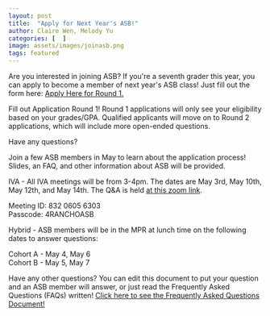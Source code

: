 ```yaml
---
layout: post
title:  "Apply for Next Year's ASB!"
author: Claire Wen, Melody Yu
categories: [  ]
image: assets/images/joinasb.png
tags: featured
---
```


Are you interested in joining ASB? If you're a seventh grader this year, you can apply to become a member of next year's ASB class! Just fill out the form here: [Apply Here for Round 1.](https://forms.gle/PTnnPvbTyYWfMYAU6)  

Fill out Application Round 1! Round 1 applications will only see your eligibility based on your grades/GPA. Qualified applicants will move on to Round 2 applications, which will include more open-ended questions.

Have any questions?

Join a few ASB members in May to learn about the application process! Slides, an FAQ, and other information about ASB will be provided.

IVA - All IVA meetings will be from 3-4pm. The dates are May 3rd, May 10th, May 12th, and May 14th. The Q&A is held [at this zoom link](https://iusd.zoom.us/j/83206056303?pwd=MVBBemxnUlZ3TU9iL3FYUVhDV015QT09#success).

Meeting ID: 832 0605 6303  
Passcode: 4RANCHOASB

Hybrid - ASB members will be in the MPR at lunch time on the following dates to answer questions:

Cohort A - May 4, May 6  
Cohort B - May 5, May 7

Have any other questions? You can edit this document to put your question and an ASB member will answer, or just read the Frequently Asked Questions (FAQs) written! [Click here to see the Frequently Asked Questions Document!](https://docs.google.com/document/d/1HU9i6wrl0wgLRhSNHFWRZQxCgfq7TLA8AfGuf_fJBR0/edit?usp=sharing)
